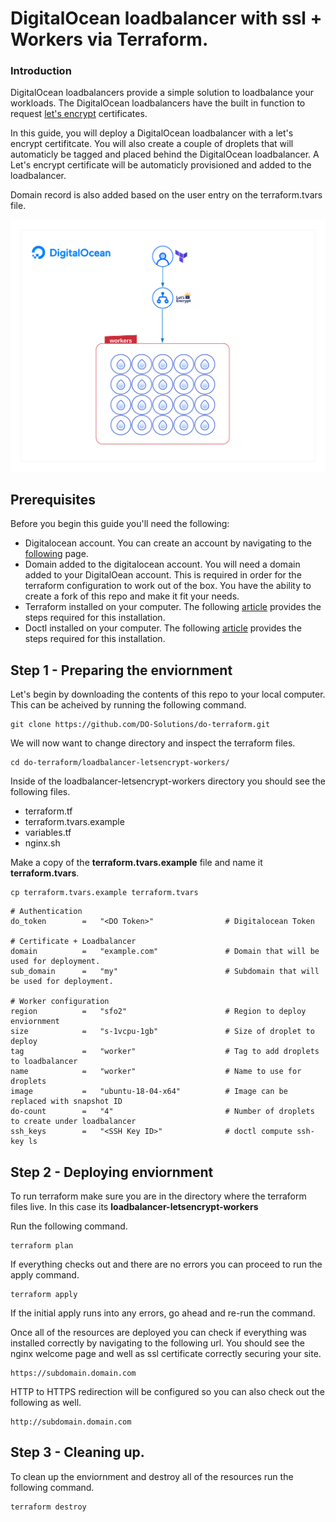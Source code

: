 # DigitalOcean loadbalancer with ssl + Workers via Terraform. 

### Introduction

DigitalOcean loadbalancers provide a simple solution to loadbalance your workloads. The DigitalOcean loadbalancers have the built in function to request [let's encrypt](https://www.digitalocean.com/docs/kubernetes/how-to/connect-with-kubectl/) certificates.

In this guide, you will deploy a DigitalOcean loadbalancer with a let's encrypt certifitcate. You will also create a couple of droplets that will automaticly be tagged and placed behind the DigitalOcean loadbalancer. A Let's encrypt certificate will be automaticly provisioned and added to the loadbalancer. 

Domain record is also added based on the user entry on the terraform.tvars file.  

![Diagram](https://raw.githubusercontent.com/DO-Solutions/do-terraform/master/loadbalancer-letsencrypt-workers/img/diagram.png)

## Prerequisites

Before you begin this guide you'll need the following:

* Digitalocean account. You can create an account by navigating to the [following](https://www.digitalocean.com/) page. 
* Domain added to the digitalocean account. You will need a domain added to your DigitalOean account. This is required in order for the terraform configuration to work out of the box. You have the ability to create a fork of this repo and make it fit your needs. 
* Terraform installed on your computer. The following [article](https://learn.hashicorp.com/terraform/getting-started/install.html) provides the steps required for this installation. 
*  Doctl installed on your computer. The following [article](https://github.com/digitalocean/doctl) provides the steps required for this installation.

## Step 1 - Preparing the enviornment

Let's begin by downloading the contents of this repo to your local computer. 
This can be acheived by running the following command. 

```
git clone https://github.com/DO-Solutions/do-terraform.git
```

We will now want to change directory and inspect the terraform files. 

```
cd do-terraform/loadbalancer-letsencrypt-workers/
```

Inside of the loadbalancer-letsencrypt-workers directory you should see the following files. 

* terraform.tf
* terraform.tvars.example
* variables.tf
* nginx.sh

Make a copy of the **terraform.tvars.example** file and name it **terraform.tvars**.

```
cp terraform.tvars.example terraform.tvars
```

```
# Authentication
do_token        =   "<DO Token>"                # Digitalocean Token 

# Certificate + Loadbalancer
domain          =   "example.com"               # Domain that will be used for deployment. 
sub_domain      =   "my"                        # Subdomain that will be used for deployment.

# Worker configuration
region          =   "sfo2"                      # Region to deploy enviornment
size            =   "s-1vcpu-1gb"               # Size of droplet to deploy
tag             =   "worker"                    # Tag to add droplets to loadbalancer
name            =   "worker"                    # Name to use for droplets
image           =   "ubuntu-18-04-x64"          # Image can be replaced with snapshot ID
do-count        =   "4"                         # Number of droplets to create under loadbalancer
ssh_keys        =   "<SSH Key ID>"              # doctl compute ssh-key ls

```

## Step 2 - Deploying enviornment

To run terraform make sure you are in the directory where the terraform files live. 
In this case its **loadbalancer-letsencrypt-workers**

Run the following command.

```
terraform plan
```

If everything checks out and there are no errors you can proceed to run the apply command. 

```
terraform apply
```

If the initial apply runs into any errors, go ahead and re-run the command.

Once all of the resources are deployed you can check if everything was installed correctly by navigating to the following url. You should see the nginx welcome page and well as ssl certificate correctly securing your site. 

```
https://subdomain.domain.com
```

HTTP to HTTPS redirection will be configured so you can also check out the following as well. 

```
http://subdomain.domain.com
```

## Step 3 - Cleaning up. 

To clean up the enviornment and destroy all of the resources run the following command. 

```
terraform destroy
```

